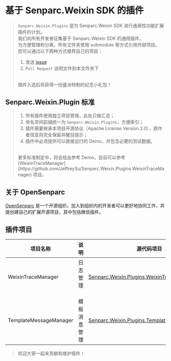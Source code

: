 # 基于 Senparc.Weixin SDK 的插件

> `Senparc.Weixin.Plugins` 是为 Senparc.Weixin SDK 进行通用性功能扩展插件的计划。<br>
> 我们向所有开发者征集基于 Senparc.Weixin SDK 的通用插件。<br>
> 为方便管理和分离，所有文件夹使用 submodule 等方式引用外部项目。<br>
> 您可以通过以下两种方式推荐自己的项目：<br>
> 1. 发送 [issue](https://github.com/JeffreySu/WeiXinMPSDK/issues/new) 
> 2.  `Pull Request` 说明文件到本文件夹下<br>
> <br>
> 插件入选后将获得一份盛派特制的纪念小礼包！

## Senparc.Weixin.Plugin 标准
> 1. 所有插件使用独立项目管理，此处只做汇总；<br>
> 2. 命名空间前缀统一为 `Senparc.Weixin.Plugins`，方便索引；<br>
> 3. 插件需要继承本项目开源协议（Apache License Version 2.0），原作者信息将完全保留并醒目提示；<br>
> 4. 插件中必须提供可以直接运行的 Demo，并包含必要的测试数据。<br>
> <br>
> 更多标准制定中，将会给出参考 Demo，目前可以参考 [WeixinTraceManager](https://github.com/JeffreySu/Senparc.Weixin.Plugins.WeixinTraceManager) 项目。

## 关于 OpenSenparc
[OpenSenparc](https://github.com/OpenSenparc) 是一个开源组织，加入到组织内的开发者可以更好地协同工作，并提创建自己的扩展开源项目，其中包括微信插件。

## 插件项目

| 项目名称 | 说明 | 源代码项目  |  作者
|---------|------|------|-------|
|  WeixinTraceManager     | 日志管理   | [Senparc.Weixin.Plugins.WeixinTraceManager](https://github.com/OpenSenparc/Senparc.Weixin.Plugins.WeixinTraceManager)  |  [Jeffrey Su](https://github.com/JeffreySu)
|  TemplateMessageManager | 模板消息管理 | [Senparc.Weixin.Plugins.TemplateMessageManager](https://github.com/OpenSenparc/Senparc.Weixin.Plugins.TemplateMessageManager) |  [Jeffrey Su](https://github.com/JeffreySu)

> 欢迎大家一起来贡献和维护插件！
